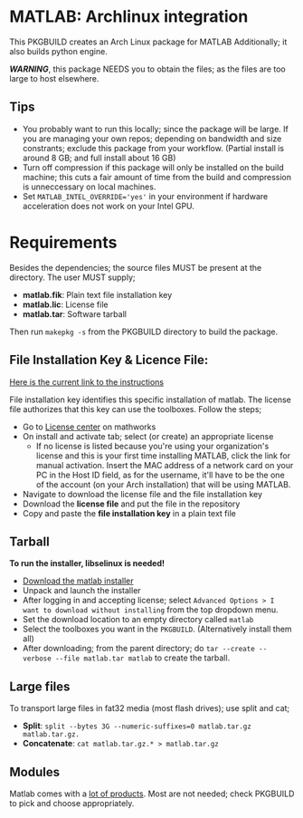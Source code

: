 # MATLAB: Archlinux integration

This PKGBUILD creates an Arch Linux package for MATLAB
Additionally; it also builds python engine.

***WARNING***, this package NEEDS you to obtain the files; as the files are too large to host elsewhere.

## Tips

* You probably want to run this locally; since the package will be large.
If you are managing your own repos; depending on bandwidth and size constrants;
exclude this package from your workflow.
(Partial install is around 8 GB; and full install about 16 GB)
* Turn off compression if this package will only be installed on the build machine;
this cuts a fair amount of time from the build and compression is unneccessary on local machines.
* Set `MATLAB_INTEL_OVERRIDE='yes'` in your environment if hardware acceleration
does not work on your Intel GPU.

# Requirements

Besides the dependencies; the source files MUST be present at the directory.
The user MUST supply;

* **matlab.fik**: Plain text file installation key
* **matlab.lic**: License file
* **matlab.tar**: Software tarball

Then run `makepkg -s` from the PKGBUILD directory to build the package.

## File Installation Key & Licence File:

[Here is the current link to the instructions](https://www.mathworks.com/help/install/ug/install-using-a-file-installation-key.html)

File installation key identifies this specific installation of matlab.
The license file authorizes that this key can use the toolboxes.
Follow the steps;

* Go to [License center](https://www.mathworks.com/licensecenter) on mathworks
* On install and activate tab; select (or create) an appropriate license
    * If no license is listed because you're using your organization's license and this is your first time installing MATLAB, click the link for manual activation. Insert the MAC address of a network card on your PC in the Host ID field, as for the username, it'll have to be the one of the account (on your Arch installation) that will be using MATLAB.
* Navigate to download the license file and the file installation key
* Download the **license file** and put the file in the repository
* Copy and paste the **file installation key** in a plain text file

## Tarball

**To run the installer, libselinux is needed!**

* [Download the matlab installer](https://www.mathworks.com/downloads)
* Unpack and launch the installer
* After logging in and accepting license; select
`Advanced Options > I want to download without installing`
from the top dropdown menu.
* Set the download location to an empty directory called `matlab`
* Select the toolboxes you want in the `PKGBUILD`.
(Alternatively install them all)
* After downloading; from the parent directory; do
`tar --create --verbose --file matlab.tar matlab`
to create the tarball.

## Large files

To transport large files in fat32 media (most flash drives); use split and cat;
* **Split**: `split --bytes 3G --numeric-suffixes=0 matlab.tar.gz matlab.tar.gz.`
* **Concatenate**: `cat matlab.tar.gz.* > matlab.tar.gz`

## Modules

Matlab comes with a [lot of products](https://www.mathworks.com/products.html).
Most are not needed; check PKGBUILD to pick and choose appropriately.
